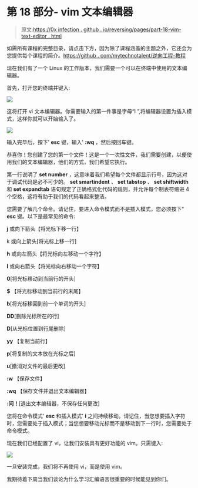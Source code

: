 # 第 18 部分- vim 文本编辑器

> 原文:[https://0x infection . github . io/reversing/pages/part-18-vim-text-editor . html](https://0xinfection.github.io/reversing/pages/part-18-vim-text-editor.html)

如需所有课程的完整目录，请点击下方，因为除了课程涵盖的主题之外，它还会为您提供每个课程的简介。[https://github . com/mytechnotalent/逆向工程-教程](https://github.com/mytechnotalent/Reverse-Engineering-Tutorial)

现在我们有了一个 Linux 的工作版本，我们需要一个可以在终端中使用的文本编辑器。

首先，打开您的终端并键入:

![](../Images/58f06f274d70d5cf024fd4d3a8742d68.png)

这将打开 vi 文本编辑器。你需要输入的第一件事是字母“I ”,将编辑器设置为插入模式，这样你就可以开始输入了。

![](../Images/126bd7f2584644285a3caf9a4e6f3a41.png)

输入完毕后，按下' **esc** 键，输入' **:wq** ，然后按回车键。

恭喜你！您创建了您的第一个文件！这是一个一次性文件，我们需要创建，以便使用我们的文本编辑器，他们的方式，我们希望它执行。

第一行说明了 **set number** ，这意味着我们希望每个文件都显示行号，因为这对于调试代码是必不可少的。 **set smartindent** 、 **set tabstop** 、 **set shiftwidth** 和 **set expandtab** 语句规定了正确格式化代码的规则，并允许每个制表符缩进 4 个空格，这将有助于我们的代码看起来整洁。

您需要了解几个命令。请记住，要进入命令模式而不是插入模式，您必须按下“ **esc** 键。以下是最常见的命令:

**j** 或向下箭头【将光标下移一行】

k 或向上箭头[将光标上移一行]

**h** 或向左箭头【将光标向左移动一个字符】

**l** 或向右箭头【将光标向右移动一个字符】

**0**[将光标移动到当前行的开头]

**$** 【将光标移动到当前行的末尾】

**b**[将光标移回到前一个单词的开头]

**DD**[删除光标所在的行]

**D**[从光标位置到行尾删除]

**yy** 【复制当前行】

**p**[将复制的文本放在光标之后]

**u**[撤消对文件的最后更改]

**:w** 【保存文件】

**:wq** 【保存文件并退出文本编辑器】

**:问！**[退出文本编辑器，不保存任何更改]

您将在命令模式' **esc** 和插入模式' **i** 之间持续移动。请记住，当您想要插入字符时，您需要处于插入模式；当您想要移动光标而不是移动到下一行时，您需要处于命令模式。

现在我们已经配置了 vi，让我们安装具有更好功能的 vim。只需键入:

![](../Images/984c57d33a123156de76ebaa786a07ec.png)

一旦安装完成，我们将不再使用 vi，而是使用 vim。

我期待着下周当我们谈论为什么学习汇编语言很重要的时候能见到你们。